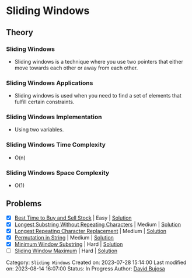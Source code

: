 # Sliding Windows

## Theory

### Sliding Windows

- Sliding windows is a technique where you use two pointers that either move towards each other or away from each other.

### Sliding Windows Applications

- Sliding windows is used when you need to find a set of elements that fulfill certain constraints.

### Sliding Windows Implementation

- Using two variables.

### Sliding Windows Time Complexity

- O(n)

### Sliding Windows Space Complexity

- O(1)

## Problems

- [x] [Best Time to Buy and Sell Stock](https://leetcode.com/problems/best-time-to-buy-and-sell-stock/) | Easy | [Solution](../../../src/easy/best_time_to_buy_and_sell_stock.rs)
- [x] [Longest Substring Without Repeating Characters](https://leetcode.com/problems/longest-substring-without-repeating-characters/) | Medium | [Solution](../../../src/medium/longest_substring_without_repeating_characters.rs)
- [x] [Longest Repeating Character Replacement](https://leetcode.com/problems/longest-repeating-character-replacement/) | Medium | [Solution](../../../src/medium/longest_repeating_character_replacement.rs)
- [x] [Permutation in String](https://leetcode.com/problems/permutation-in-string/) | Medium | [Solution](../../../src/medium/permutation_in_string.rs)
- [x] [Minimum Window Substring](https://leetcode.com/problems/minimum-window-substring/) | Hard | [Solution](../../../src/hard/minimum_window_substring.rs)
- [ ] [Sliding Window Maximum](https://leetcode.com/problems/sliding-window-maximum/) | Hard | [Solution](../../../src/hard/sliding_window_maximum.rs)

Category: `Sliding Windows`
Created on: 2023-07-28 15:14:00
Last modified on: 2023-08-14 16:07:00
Status: In Progress
Author: [David Bujosa](https://github.com/bujosa)
